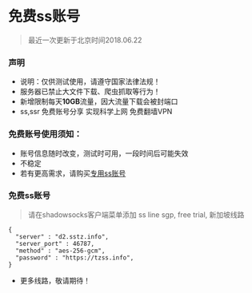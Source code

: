 # 免费ss账号
> 最近一次更新于北京时间2018.06.22

### 声明
- 说明：仅供测试使用，请遵守国家法律法规！
- 服务器已禁止大文件下载、爬虫抓取等行为！
- 新增限制每天**10GB**流量，因大流量下载会被封端口 
- ss,ssr 免费账号分享 实现科学上网 免费翻墙VPN


### 免费账号使用须知：
- 账号信息随时改变，测试时可用，一段时间后可能失效
- 不稳定
- 若有更高需求，请购买[专用ss账号](https://tzss.info)

### 免费ss账号
> 请在shadowsocks客户端菜单添加
> ss line sgp, free trial, 新加坡线路
 
```
{
  "server" : "d2.sstz.info",
  "server_port" : 46787,
  "method" : "aes-256-gcm",
  "password" : "https://tzss.info",
}
```

- 更多线路，敬请期待！

















